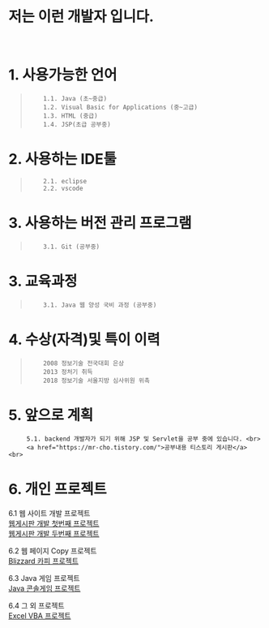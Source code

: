 <h1> 저는 이런 개발자 입니다.  </H1> <br>

# 1. 사용가능한 언어
>         1.1. Java (초~중급)
>         1.2. Visual Basic for Applications (중~고급)
>         1.3. HTML (중급) 
>         1.4. JSP(초급 공부중) 

# 2. 사용하는 IDE툴
>         2.1. eclipse
>         2.2. vscode

# 3. 사용하는 버전 관리 프로그램
>         3.1. Git (공부중)

# 3. 교육과정
>         3.1. Java 웹 양성 국비 과정 (공부중)

# 4. 수상(자격)및 특이 이력
>         2008 정보기술 전국대회 은상 
>         2013 정처기 취득
>         2018 정보기술 서울지방 심사위원 위촉 


# 5. 앞으로 계획
         5.1. backend 개발자가 되기 위해 JSP 및 Servlet을 공부 중에 있습니다. <br>
         <a href="https://mr-cho.tistory.com/">공부내용 티스토리 게시판</a> <br>


# 6. 개인 프로젝트

6.1 웹 사이트 개발 프로젝트 <br>
         <a href="https://www.youtube.com/watch?v=6TdxM1eMUjM&list=PL7lbzlpGZWO9cBDQF3Y7u34t9DEQmbQSf">웹게시판 개발 첫번째 프로젝트</a> <br>
        <a href="https://www.youtube.com/watch?v=Ivg1m_ZBfoE&list=PL7lbzlpGZWO9cBDQF3Y7u34t9DEQmbQSf&index=5">웹게시판 개발 두번째 프로젝트</a> <br>

6.2 웹 페이지 Copy 프로젝트 <br>
       <a href="https://www.youtube.com/watch?v=9TQnKm0fbQ4&list=PL7lbzlpGZWO9cBDQF3Y7u34t9DEQmbQSf&index=3">Blizzard 카피 프로젝트</a>

6.3 Java 게임 프로젝트 <br>
      <a href="https://www.youtube.com/watch?v=w5Gjw1J514w&list=PL7lbzlpGZWO9cBDQF3Y7u34t9DEQmbQSf&index=4">Java 콘솔게임 프로젝트</a>

6.4 그 외 프로젝트 <br>
     <a href="https://www.youtube.com/watch?v=78nQ30oVEds&list=PL7lbzlpGZWO9cBDQF3Y7u34t9DEQmbQSf&index=2">Excel VBA 프로젝트</a>


